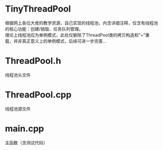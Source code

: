 # TinyThreadPool
根据网上各位大佬的教学资源，自己实现的线程池，内含详细注释，仅含有线程池的核心功能：创建/销毁、任务队列管理。<br>
理论上线程池应为单例模式，此处仅删除了ThreadPool类的拷贝构造和"="重载，并非真正意义上的单例模式，后续可进一步完善...

# ThreadPool.h
线程池头文件
# ThreadPool.cpp
线程池源文件
# main.cpp
主函数（含测试代码）
